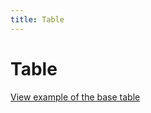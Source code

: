```yaml
---
title: Table
---
```


# Table

<a href="https://ubuntudesign.github.io/vanilla-framework/examples/base/table/"
    class="js-example">
    View example of the base table
</a>